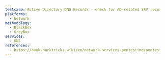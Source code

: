```yaml
---
testcase: Active Directory DNS Records - Check for AD-related SRV records e.g., _ldap._tcp.<domain>, _kerberos._tcp.<domain>
platforms: 
  - Network
methodology: 
  - BlackBox
  - GreyBox
services:
  - DNS
references:
  - https://book.hacktricks.wiki/en/network-services-pentesting/pentesting-dns.html
---
```

